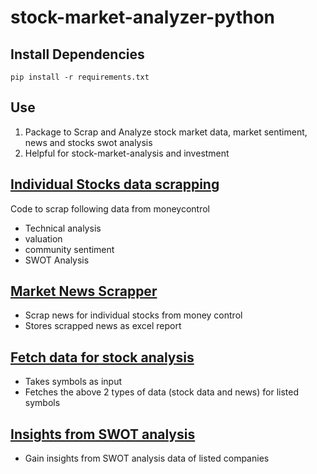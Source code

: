 # stock-market-analyzer-python

## Install Dependencies
```
pip install -r requirements.txt
```

## Use
1. Package to Scrap and Analyze stock market data, market sentiment, news and stocks swot analysis
2. Helpful for stock-market-analysis and investment

## [Individual Stocks data scrapping](https://github.com/MageshDominator/stock-market-analyzer-python/blob/master/companyDataScrapper.py)
Code to scrap following data from moneycontrol
* Technical analysis
* valuation
* community sentiment
* SWOT Analysis

## [Market News Scrapper](https://github.com/MageshDominator/stock-market-analyzer-python/blob/master/newsScrapper.py)
* Scrap news for individual stocks from money control
* Stores scrapped news as excel report

## [Fetch data for stock analysis](https://github.com/MageshDominator/stock-market-analyzer-python/blob/master/fetchOnlyNeededData.py)
* Takes symbols as input
* Fetches the above 2 types of data (stock data and news) for listed symbols

## [Insights from SWOT analysis](https://github.com/MageshDominator/stock-market-analyzer-python/blob/master/swot_analyzer.ipynb)
* Gain insights from SWOT analysis data of listed companies
